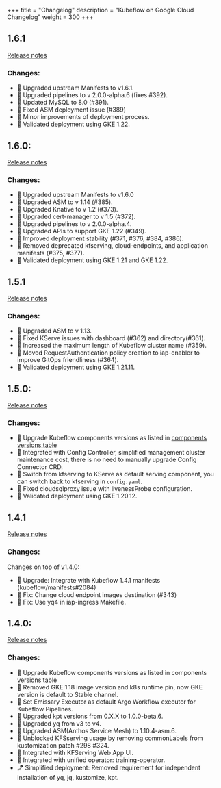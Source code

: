 +++
title = "Changelog"
description = "Kubeflow on Google Cloud Changelog"
weight = 300
+++

## 1.6.1

[Release notes](https://github.com/googlecloudplatform/kubeflow-distribution/releases/tag/v1.6.1)

### Changes:

- 🔼 Upgraded upstream Manifests to v1.6.1.
- 🔼 Upgraded pipelines to v 2.0.0-alpha.6 (fixes #392).
- 🔼 Updated MySQL to 8.0 (#391).
- 🔨 Fixed ASM deployment issue (#389)
- 🔨 Minor improvements of deployment process.
- 🧪 Validated deployment using GKE 1.22.

## 1.6.0:

[Release notes](https://github.com/googlecloudplatform/kubeflow-distribution/releases/tag/v1.6.0)

### Changes:

- 🔼 Upgraded upstream Manifests to v1.6.0
- 🔼 Upgraded ASM to v 1.14 (#385).
- 🔼 Upgraded Knative to v 1.2 (#373).
- 🔼 Upgraded cert-manager to v 1.5 (#372).
- 🔼 Upgraded pipelines to v 2.0.0-alpha.4.
- 🔼 Upgraded APIs to support GKE 1.22 (#349).
- 🔨 Improved deployment stability (#371, #376, #384, #386).
- 🚚 Removed deprecated kfserving, cloud-endpoints, and application manifests (#375, #377).
- 🧪 Validated deployment using GKE 1.21 and GKE 1.22.

## 1.5.1

[Release notes](https://github.com/googlecloudplatform/kubeflow-distribution/releases/tag/v1.5.1)

### Changes:

- 🔼 Upgraded ASM to v 1.13.
- 🔨 Fixed KServe issues with dashboard (#362) and directory(#361).
- 🚚 Increased the maximum length of Kubeflow cluster name (#359).
- 🚚 Moved RequestAuthentication policy creation to iap-enabler to improve GitOps friendliness (#364).
- 🧪 Validated deployment using GKE 1.21.11.

## 1.5.0:

[Release notes](https://github.com/googlecloudplatform/kubeflow-distribution/releases/tag/v1.5.0)

### Changes:

- 🔼 Upgrade Kubeflow components versions as listed in [components versions table](https://github.com/kubeflow/manifests/tree/v1.5.0#kubeflow-components-versions)
- 🚀 Integrated with Config Controller, simplified management cluster maintenance cost, there is no need to manually upgrade Config Connector CRD.
- 🚚 Switch from kfserving to KServe as default serving component, you can switch back to kfserving in `config.yaml`.
- 🔨 Fixed cloudsqlproxy issue with livenessProbe configuration.
- 🧪 Validated deployment using GKE 1.20.12.

## 1.4.1

[Release notes](https://github.com/googlecloudplatform/kubeflow-distribution/releases/tag/v1.4.1)

### Changes:

Changes on top of v1.4.0:

- 🔼 Upgrade: Integrate with Kubeflow 1.4.1 manifests (kubeflow/manifests#2084)
- 🔨 Fix: Change cloud endpoint images destination (#343)
- 🔨 Fix: Use yq4 in iap-ingress Makefile.

## 1.4.0:

[Release notes](https://github.com/googlecloudplatform/kubeflow-distribution/releases/tag/v1.4.0)

### Changes:

- 🔼 Upgrade Kubeflow components versions as listed in components versions table
- 🚢 Removed GKE 1.18 image version and k8s runtime pin, now GKE version is default to Stable channel.
- 🌊 Set Emissary Executor as default Argo Workflow executor for Kubeflow Pipelines.
- 🔼 Upgraded kpt versions from 0.X.X to 1.0.0-beta.6.
- 🔼 Upgraded yq from v3 to v4.
- 🔼 Upgraded ASM(Anthos Service Mesh) to 1.10.4-asm.6.
- 🚀 Unblocked KFSserving usage by removing commonLabels from kustomization patch #298 #324.
- 🔗 Integrated with KFServing Web App UI.
- 🔗 Integrated with unified operator: training-operator.
- 🪁 Simplified deployment: Removed requirement for independent installation of yq, jq, kustomize, kpt.
